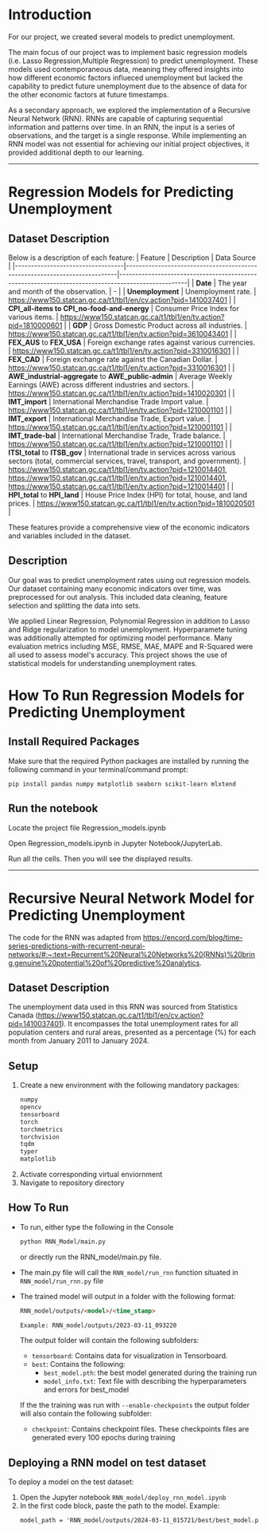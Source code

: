 # Introduction
For our project, we created several models to predict unemployment. 

The main focus of our project was to implement basic regression models (i.e. Lasso Regression,Multiple Regression) to predict unemployment. These models used contemporaneous data, meaning they offered insights into how different economic factors influeced unemployment but lacked the capability to predict future unemployment due to the absence of data for the other economic factors at future timestamps.

As a secondary approach, we explored the implementation of a Recursive Neural Network (RNN). RNNs are capable of capturing sequential information and patterns over time. In an RNN, the input is a series of observations, and the target is a single response. While implementing an RNN model was not essential for achieving our initial project objectives, it provided additional depth to our learning.

---

# Regression Models for Predicting Unemployment
## Dataset Description

Below is a description of each feature:
| Feature                          | Description                                                               | Data Source                                                                                        |
|----------------------------------|---------------------------------------------------------------------------|---------------------------------------------------------------------------------------------------|
| **Date**                         | The year and month of the observation.                                    | -                                                                                                 |
| **Unemployment**                 | Unemployment rate.                                                         | https://www150.statcan.gc.ca/t1/tbl1/en/cv.action?pid=1410037401                                  |
| **CPI_all-items to CPI_no-food-and-energy** | Consumer Price Index for various items.                               | https://www150.statcan.gc.ca/t1/tbl1/en/tv.action?pid=1810000601   |
| **GDP**                          | Gross Domestic Product across all industries.                              | https://www150.statcan.gc.ca/t1/tbl1/en/tv.action?pid=3610043401                                 |
| **FEX_AUS** to **FEX_USA**       | Foreign exchange rates against various currencies.                         | https://www150.statcan.gc.ca/t1/tbl1/en/tv.action?pid=3310016301                                 |
| **FEX_CAD**                      | Foreign exchange rate against the Canadian Dollar.                         | https://www150.statcan.gc.ca/t1/tbl1/en/tv.action?pid=3310016301                                 |
| **AWE_industrial-aggregate** to **AWE_public-admin** | Average Weekly Earnings (AWE) across different industries and sectors.  | https://www150.statcan.gc.ca/t1/tbl1/en/tv.action?pid=1410020301                                 |
| **IMT_import**                   | International Merchandise Trade Import value.                             | https://www150.statcan.gc.ca/t1/tbl1/en/tv.action?pid=1210001101                                 |
| **IMT_export**                   | International Merchandise Trade, Export value.                             | https://www150.statcan.gc.ca/t1/tbl1/en/tv.action?pid=1210001101                                 |
| **IMT_trade-bal**                | International Merchandise Trade, Trade balance.                            | https://www150.statcan.gc.ca/t1/tbl1/en/tv.action?pid=1210001101                                 |
| **ITSI_total** to **ITSB_gov**   | International trade in services across various sectors (total, commercial services, travel, transport, and government). | https://www150.statcan.gc.ca/t1/tbl1/en/tv.action?pid=1210014401, https://www150.statcan.gc.ca/t1/tbl1/en/tv.action?pid=1210014401, https://www150.statcan.gc.ca/t1/tbl1/en/tv.action?pid=1210014401                                 |
| **HPI_total** to **HPI_land**    | House Price Index (HPI) for total, house, and land prices.               | https://www150.statcan.gc.ca/t1/tbl1/en/tv.action?pid=1810020501                                 |


These features provide a comprehensive view of the economic indicators and variables included in the dataset. 

## Description
Our goal was to predict unemployment rates using out regression models. Our dataset containing many economic indicators over time, was preprocessed for out analysis. This included data cleaning, feature selection and splitting the data into sets.

We applied Linear Regression, Polynomial Regression in addition to Lasso and Ridge regularization to model unemployment. Hyperparamete tuning was additionally attempted for optimizing model performance. Many evaluation metrics including MSE, RMSE, MAE, MAPE and R-Squared were all used to assess model's accuracy. This project shows the use of statistical models for understanding unemployment rates.


# How To Run Regression Models for Predicting Unemployment
## Install Required Packages
Make sure that the required Python packages are installed by running the following command in your terminal/command prompt:

```pip install pandas numpy matplotlib seaborn scikit-learn mlxtend```

## Run the notebook
Locate the project file Regression_models.ipynb

Open Regression_models.ipynb in Jupyter Notebook/JupyterLab.

Run all the cells. Then you will see the displayed results.

---

# Recursive Neural Network Model for Predicting Unemployment
The code for the RNN was adapted from https://encord.com/blog/time-series-predictions-with-recurrent-neural-networks/#:~:text=Recurrent%20Neural%20Networks%20(RNNs)%20bring,genuine%20potential%20of%20predictive%20analytics.

## Dataset Description
The unemployment data used in this RNN was sourced from Statistics Canada (https://www150.statcan.gc.ca/t1/tbl1/en/cv.action?pid=1410037401). 
It encompasses the total unemployment rates for all population centers and rural areas, presented as a percentage (%) for each month from January 2011 to January 2024.

## Setup
1) Create a new environment with the following mandatory packages:
    ```html
    numpy
    opencv
    tensorboard
    torch
    torchmetrics
    torchvision
    tqdm
    typer
    matplotlib
    ```
2) Activate corresponding virtual enviornment
3) Navigate to repository directory

## How To Run
- To run, either type the following in the Console
    ```html
    python RNN_Model/main.py
    ```
    or directly run the RNN_model/main.py file. 
- The main.py file will call the ```RNN_model/run_rnn``` function situated in ```RNN_model/run_rnn.py``` file
- The trained model will output in a folder with the following format:
    ```html
    RNN_model/outputs/<model>/<time_stamp>

    Example: RNN_model/outputs/2023-03-11_093220
    ```
    The output folder will contain the following subfolders:
    - ```tensorboard```: Contains data for visualization in Tensorboard.
    - ```best```: Contains the following:
        - ```best_model.pth```: the best model generated during the training run
        - ```model_info.txt```: Text file with describing the hyperparameters and errors for best_model

    If the the training was run with ```--enable-checkpoints``` the output folder will also contain the following subfolder:
    - ```checkpoint```: Contains checkpoint files. These checkpoints files are generated every 100 epochs during training

## Deploying a RNN model on test dataset
To deploy a model on the test dataset:
1) Open the Jupyter notebook ```RNN_model/deploy_rnn_model.ipynb``` 
2) In the first code block, paste the path to the model.
    Example: 
    ```html
    model_path = 'RNN_model/outputs/2024-03-11_015721/best/best_model.pth'
    ```
    

